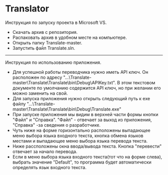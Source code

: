 # Translator
Инструкция по запуску проекта в Microsoft VS.
- Скачать архив с репозитория.
- Распаковать архив в удобном месте на компьютере.
- Открыть папку Translate-master.
- Запустить файл Translate.sln.
-------------------------------------------------------------------
Инструкция по использованию приложения.
- Для успешной работы переводчика нужно иметь API ключ. Он расположен по адресу "...\Translate-master\Translate\Translate\bin\Debug\APIKey.txt". В этом текстовом документе по умолчанию содержится API ключ, но при желании его можно заменить на свой.
- Для запуска приложения нужно открыть следующий путь к exe файлу "...\Translate-master\Translate\Translate\bin\Debug\Translate.exe"
- При запуске приложения мы видим в верхней части формы кнопки "Файл" и "Справка". "Файл" - отвечает за выход из приложения, "Справка" -за сведения о разработчике.
- Чуть ниже на форме горизонтально расположены выпадающее меню выбора языка входного текста, кнопка обмена языков местами и выпадающее меню выбора языка перевода текста.
- Ниже рассположены окна ввода/вывода текста. Кнопка "перевести" отвечает за начало перевода.
- Если в меню выбора языка входного текста(тот что на форме слева), выбрать значение "Default", то программа будет автоматически определять язык входного текста.


